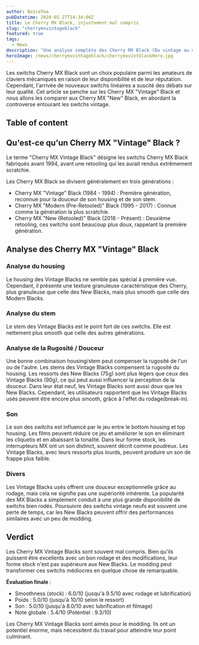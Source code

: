 ```yaml
---
author: No1ceTea
pubDatetime: 2024-05-27T14:34:06Z
title: Le Cherry MX Black, injustement mal compris
slug: "cherrymxvintageblack"
featured: true
tags:
  - News
description: "Une analyse complète des Cherry MX Black (Du vintage au moderne)."
heroImage: /news/cherrymxvintageblack/cherrymxvintblackHero.jpg
---
```


Les switchs Cherry MX Black sont un choix populaire parmi les amateurs de claviers mécaniques en raison de leur disponibilité et de leur réputation. Cependant, l'arrivée de nouveaux switchs linéaires a suscité des débats sur leur qualité. Cet article se penche sur les Cherry MX "Vintage" Black et nous allons les comparer aux Cherry MX "New" Black, en abordant la controverse entourant les switchs vintage.

## Table of content

## Qu'est-ce qu'un Cherry MX "Vintage" Black ?

Le terme "Cherry MX Vintage Black" désigne les switchs Cherry MX Black fabriqués avant 1994, avant une retooling qui les aurait rendus extrêmement scratchie.

Les Cherry MX Black se divisent généralement en trois générations :

- Cherry MX "Vintage" Black (1984 - 1994) : Première génération, reconnue pour la douceur de son housing et de son stem.
- Cherry MX "Modern (Pre-Retooled)" Black (1995 - 2017) : Connue comme la génération la plus scratchie.
- Cherry MX "New (Retooled)" Black (2018 - Présent) : Deuxième retooling, ces switchs sont beaucoup plus doux, rappelant la première génération.

## Analyse des Cherry MX "Vintage" Black

### Analyse du housing

Le housing des Vintage Blacks ne semble pas spécial à première vue. Cependant, il présente une texture granuleuse caractéristique des Cherry, plus granuleuse que celle des New Blacks, mais plus smooth que celle des Modern Blacks.

### Analyse du stem

Le stem des Vintage Blacks est le point fort de ces switchs. Elle est nettement plus smooth que celle des autres générations.

### Analyse de la Rugosité / Douceur

Une bonne combinaison housing/stem peut compenser la rugosité de l'un ou de l'autre. Les stems des Vintage Blacks compensent la rugosité du housing. Les ressorts des New Blacks (75g) sont plus légers que ceux des Vintage Blacks (90g), ce qui peut aussi influencer la perception de la douceur.
Dans leur état neuf, les Vintage Blacks sont aussi doux que les New Blacks. Cependant, les utilisateurs rapportent que les Vintage Blacks usés peuvent être encore plus smooth, grâce à l'effet du rodage(break-in).

### Son

Le son des switchs est influencé par le jeu entre le bottom housing et top housing. Les films peuvent réduire ce jeu et améliorer le son en éliminant les cliquetis et en abaissant la tonalité.
Dans leur forme stock, les interrupteurs MX ont un son distinct, souvent décrit comme poudreux. Les Vintage Blacks, avec leurs ressorts plus lourds, peuvent produire un son de frappe plus faible.

### Divers

Les Vintage Blacks usés offrent une douceur exceptionnelle grâce au rodage, mais cela ne signifie pas une supériorité inhérente. La popularité des MX Blacks a simplement conduit à une plus grande disponibilité de switchs bien rodés.
Poursuivre des switchs vintage neufs est souvent une perte de temps, car les New Blacks peuvent offrir des performances similaires avec un peu de modding.

## Verdict

Les Cherry MX Vintage Blacks sont souvent mal compris. Bien qu'ils puissent être excellents avec un bon rodage et des modifications, leur forme stock n'est pas supérieure aux New Blacks. Le modding peut transformer ces switchs médiocres en quelque chose de remarquable.

**Évaluation finale** :

- Smoothness (stock) : 6.0/10 (jusqu'à 9.5/10 avec rodage et lubrification)
- Poids : 5.0/10 (jusqu'à 10/10 selon le ressort)
- Son : 5.0/10 (jusqu'à 8.0/10 avec lubrification et filmage)
- Note globale : 5.4/10 (Potentiel : 9.3/10)

Les Cherry MX Vintage Blacks sont aimés pour le modding. Ils ont un potentiel énorme, mais nécessitent du travail pour atteindre leur point culminant.
